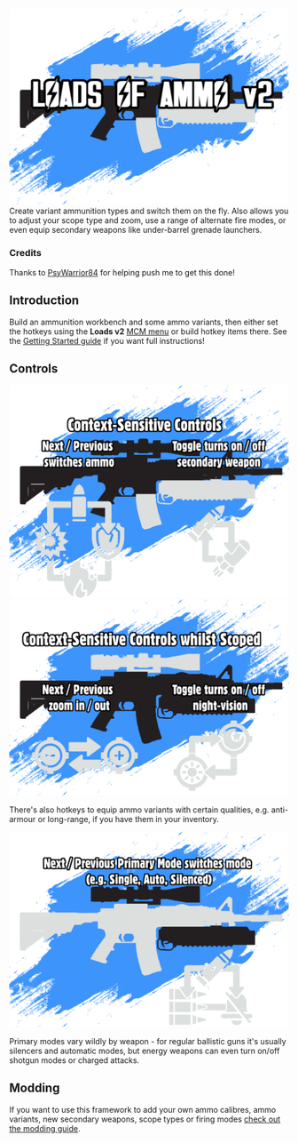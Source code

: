 ![# Loads of Ammo v2](Docs/Loads_v2/Assets/title.png)
Create variant ammunition types and switch them on the fly. Also allows you to adjust your scope type and zoom, use a range of alternate fire modes, or even equip secondary weapons like under-barrel grenade launchers.

### Credits

Thanks to [PsyWarrior84](https://next.nexusmods.com/profile/psywarrior84) for helping push me to get this done!

## Introduction

Build an ammunition workbench and some ammo variants,
then either set the hotkeys using the **Loads v2** [MCM menu](https://www.nexusmods.com/fallout4/mods/21497) or build hotkey items there.
See the [Getting Started guide](Docs/Loads_v2/User/index.md) if you want full instructions!

## Controls

![Controls: Unscoped](Docs/Loads_v2/Assets/instructions-unscoped.png)
![Controls: Scoped](Docs/Loads_v2/Assets/instructions-scope.png)

There's also hotkeys to equip ammo variants with certain qualities, e.g. anti-armour or long-range, if you have them in your inventory.

![Controls: Primary Mode](Docs/Loads_v2/Assets/instructions-mode.png)

Primary modes vary wildly by weapon - for regular ballistic guns it's usually silencers and automatic modes, but energy weapons can even turn on/off shotgun modes or charged attacks.

## Modding

If you want to use this framework to add your own ammo calibres, ammo variants, new secondary weapons, scope types or firing modes [check out the modding guide](Docs/Loads_v2/Modding/index.md).
